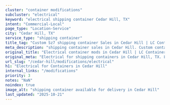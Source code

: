 ```yaml
---
cluster: "container modifications"
subcluster: "electrical"
keyword: "electrical shipping container Cedar Hill, TX"
intent: "Commercial-Local"
page_type: "Location-Service"
city: "Cedar Hill, TX"
service_type: "shipping container"
title_tag: "Custom Sz7 shipping container Sales in Cedar Hill | LC Container"
meta_description: "shipping container sales in Cedar Hill. Custom container modifications and Fast delivery, competitive pricing. Serving modifications area. Quote ID: 3ZH. Call (214) 524-4168 for your free quote today."
original_title: "Electrical container mods in Cedar Hill | LC Container"
original_meta: "Electrical for shipping containers in Cedar Hill, TX. Local fabrication & pro install. LC Container — Since 2003. Get a quote."
url_slug: "/cedar-hill/modifications/electrical"
h1: "Electrical for Containers in Cedar Hill"
internal_links: "/modifications"
priority: 3
notes: "NaN"
noindex: true
image_alt: "shipping container available for delivery in Cedar Hill"
last_updated: "2025-10-21"
---
```


<!-- TODO: Add unique city/inventory copy, images, and internal links here. -->
